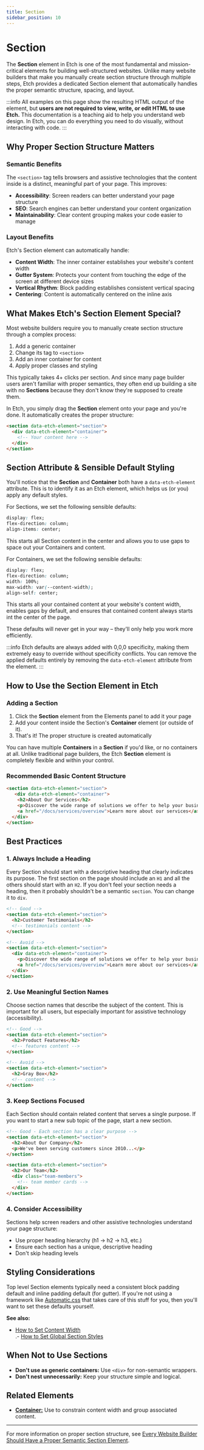 ```yaml
---
title: Section
sidebar_position: 10
---
```


# Section

The **Section** element in Etch is one of the most fundamental and mission-critical elements for building well-structured websites. Unlike many website builders that make you manually create section structure through multiple steps, Etch provides a dedicated Section element that automatically handles the proper semantic structure, spacing, and layout.

:::info
All examples on this page show the resulting HTML output of the element, but **users are not required to view, write, or edit HTML to use Etch.** This documentation is a teaching aid to help you understand web design. In Etch, you can do everything you need to do visually, without interacting with code.
:::

## Why Proper Section Structure Matters

### Semantic Benefits
The `<section>` tag tells browsers and assistive technologies that the content inside is a distinct, meaningful part of your page. This improves:

- **Accessibility**: Screen readers can better understand your page structure
- **SEO**: Search engines can better understand your content organization
- **Maintainability**: Clear content grouping makes your code easier to manage

### Layout Benefits
Etch's Section element can automatically handle:

- **Content Width**: The inner container establishes your website's content width
- **Gutter System**: Protects your content from touching the edge of the screen at different device sizes
- **Vertical Rhythm**: Block padding establishes consistent vertical spacing
- **Centering**: Content is automatically centered on the inline axis

## What Makes Etch's Section Element Special?

Most website builders require you to manually create section structure through a complex process:

1. Add a generic container
2. Change its tag to `<section>`
3. Add an inner container for content
4. Apply proper classes and styling

This typically takes 4+ clicks per section. And since many page builder users aren't familiar with proper semantics, they often end up building a site with no **Sections** because they don't know they're supposed to create them.

In Etch, you simply drag the **Section** element onto your page and you're done. It automatically creates the proper structure:

```html
<section data-etch-element="section">
  <div data-etch-element="container">
    <!-- Your content here -->
  </div>
</section>
```

## Section Attribute & Sensible Default Styling

You'll notice that the **Section** and **Container** both have a `data-etch-element` attribute. This is to identify it as an Etch element, which helps us (or you) apply any default styles.

For Sections, we set the following sensible defaults:

```css
display: flex;
flex-direction: column;
align-items: center;
```

This starts all Section content in the center and allows you to use gaps to space out your Containers and content.

For Containers, we set the following sensible defaults:

```css
display: flex;
flex-direction: column;
width: 100%;
max-width: var(--content-width);
align-self: center;
```

This starts all your contained content at your website's content width, enables gaps by default, and ensures that contained content always starts int the center of the page.

These defaults will never get in your way – they'll only help you work more efficiently.

:::info
Etch defaults are always added with 0,0,0 specificity, making them extremely easy to override without specificity conflicts. You can remove the applied defaults entirely by removing the `data-etch-element` attribute from the element.
:::

## How to Use the Section Element in Etch

### Adding a Section
1. Click the **Section** element from the Elements panel to add it your page
2. Add your content inside the Section's **Container** element (or outside of it).
3. That's it! The proper structure is created automatically

You can have multiple **Containers** in a **Section** if you'd like, or no containers at all. Unlike traditional page builders, the Etch **Section** element is completely flexible and within your control.

### Recommended Basic Content Structure
```html
<section data-etch-element="section">
   <div data-etch-element="container">
    <h2>About Our Services</h2>
    <p>Discover the wide range of solutions we offer to help your business grow and succeed. Our team is dedicated to providing top-notch support and expertise for every project.</p>
    <a href="/docs/services/overview">Learn more about our services</a>
  </div>
</section>
```

## Best Practices

### 1. Always Include a Heading
Every Section should start with a descriptive heading that clearly indicates its purpose. The first section on the page should include an `H1` and all the others should start with an `H2`. If you don't feel your section needs a heading, then it probably shouldn't be a semantic `section`. You can change it to `div`.

```html
<!-- Good -->
<section data-etch-element="section">
  <h2>Customer Testimonials</h2>
  <!-- testimonials content -->
</section>

<!-- Avoid -->
<section data-etch-element="section">
  <div data-etch-element="container">
    <p>Discover the wide range of solutions we offer to help your business grow and succeed. Our team is dedicated to providing top-notch support and expertise for every project.</p>
    <a href="/docs/services/overview">Learn more about our services</a>
  </div>
</section>
```

### 2. Use Meaningful Section Names
Choose section names that describe the subject of the content. This is important for all users, but especially important for assistive technology (accessibility).

```html
<!-- Good -->
<section data-etch-element="section">
  <h2>Product Features</h2>
  <!-- features content -->
</section>

<!-- Avoid -->
<section data-etch-element="section">
  <h2>Gray Box</h2>
  <!-- content -->
</section>
```

### 3. Keep Sections Focused
Each Section should contain related content that serves a single purpose. If you want to start a new sub topic of the page, start a new section.

```html
<!-- Good - Each section has a clear purpose -->
<section data-etch-element="section">
  <h2>About Our Company</h2>
  <p>We've been serving customers since 2010...</p>
</section>

<section data-etch-element="section">
  <h2>Our Team</h2>
  <div class="team-members">
    <!-- team member cards -->
  </div>
</section>
```

### 4. Consider Accessibility
Sections help screen readers and other assistive technologies understand your page structure:

- Use proper heading hierarchy (h1 → h2 → h3, etc.)
- Ensure each section has a unique, descriptive heading
- Don't skip heading levels

## Styling Considerations

Top level Section elements typically need a consistent block padding default and inline padding default (for gutter). If you're not using a framework like [Automatic.css](https://automaticcss.com) that takes care of this stuff for you, then you'll want to set these defaults yourself.


**See also:**  
- [How to Set Content Width](../../../how-to/basics/how-to-set-content-width.md)  
.- [How to Set Global Section Styles](../../../how-to/basics/how-to-set-global-section-styles.md)


## When Not to Use Sections

- **Don't use as generic containers:** Use `<div>` for non-semantic wrappers.
- **Don't nest unnecessarily:** Keep your structure simple and logical.

## Related Elements

- [**Container:**](container) Use to constrain content width and group associated content.

---

For more information on proper section structure, see [Every Website Builder Should Have a Proper Semantic Section Element](https://geary.co/section-structure/).


